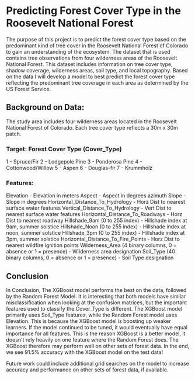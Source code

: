 # Predicting Forest Cover Type in the Roosevelt National Forest 
The purpose of this project is to predict the forest cover type based on the predominant kind of tree cover in the Roosevelt National Forest of Colorado to gain an understanding of the ecosystem. The dataset that is used contains tree observations from four wilderness areas of the Roosevelt National Forest. This dataset includes information on tree cover type, shadow coverage, wilderness areas, soil type, and local topography. Based on the data I will develop a model to best predict the forest cover type reflecting the predominant tree coverage in each area as determined by the US Forest Service.

## Background on Data:
The study area includes four wilderness areas located in the Roosevelt National Forest of Colorado. Each tree cover type reflects a 30m x 30m patch.

### Target: Forest Cover Type (Cover_Type)
1 - Spruce/Fir
2 - Lodgepole Pine
3 - Ponderosa Pine
4 - Cottonwood/Willow
5 - Aspen
6 - Douglas-fir
7 - Krummholz

### Features:
Elevation - Elevation in meters
Aspect - Aspect in degrees azimuth
Slope - Slope in degrees
Horizontal_Distance_To_Hydrology - Horz Dist to nearest surface water features
Vertical_Distance_To_Hydrology - Vert Dist to nearest surface water features
Horizontal_Distance_To_Roadways - Horz Dist to nearest roadway
Hillshade_9am (0 to 255 index) - Hillshade index at 9am, summer solstice
Hillshade_Noon (0 to 255 index) - Hillshade index at noon, summer solstice
Hillshade_3pm (0 to 255 index) - Hillshade index at 3pm, summer solstice
Horizontal_Distance_To_Fire_Points - Horz Dist to nearest wildfire ignition points
Wilderness_Area (4 binary columns, 0 = absence or 1 = presence) - Wilderness area designation
Soil_Type (40 binary columns, 0 = absence or 1 = presence) - Soil Type designation

## Conclusion
In Conclusion, The XGBoost model performs the best on the data, followed by the Random Forest Model. It is interesting that both models have similar misclassification when looking at the confusion matrices, but the important features used to classify the Cover_Type is different. The XGBoost model primarily uses Soil_Type features, while the Random Forest model uses Elevation. This is because the XGBoost model is boosting up weaker learners. If the model continued to be tuned, it would eventually have equal importance for all features. This is the reason XGBoost is a better model, it doesn't rely heavily on one feature where the Random Forest does. The XGBoost therefore may perform well on other sets of forest data. In the end, we see 91.5% accuracy with the XGBoost model on the test data!

Future work could include additional grid searches on the model to increase accuracy and performance on other sets of forest data, if available.

